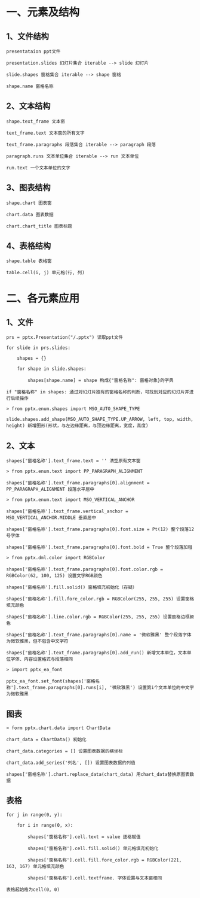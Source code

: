 # 一、元素及结构

## 1、文件结构

    presentataion ppt文件
    
    presentation.slides 幻灯片集合 iterable --> slide 幻灯片
    
    slide.shapes 窗格集合 iterable --> shape 窗格
    
    shape.name 窗格名称
    
## 2、文本结构
    
    shape.text_frame 文本窗
    
    text_frame.text 文本窗的所有文字
    
    text_frame.paragraphs 段落集合 iterable --> paragraph 段落
    
    paragraph.runs 文本单位集合 iterable --> run 文本单位
    
    run.text 一个文本单位的文字
    
## 3、图表结构
    
    shape.chart 图表窗
    
    chart.data 图表数据
    
    chart.chart_title 图表标题
    
## 4、表格结构

    shape.table 表格窗
    
    table.cell(i, j) 单元格(行, 列)
    
# 二、各元素应用

## 1、文件

    prs = pptx.Presentation("/.pptx") 读取ppt文件
    
    for slide in prs.slides:
    
        shapes = {}
        
        for shape in slide.shapes:
        
            shapes[shape.name] = shape 构成{"窗格名称": 窗格对象}的字典
            
    if "窗格名称" in shapes: 通过对幻灯片独有的窗格名称的判断，可找到对应的幻灯片并进行后续操作
    
    > from pptx.enum.shapes import MSO_AUTO_SHAPE_TYPE
    
    slide.shapes.add_shape(MSO_AUTO_SHAPE_TYPE.UP_ARROW, left, top, width, height) 新增图形(形状，与左边缘距离，与顶边缘距离，宽度，高度)
     
## 2、文本

    shapes['窗格名称'].text_frame.text = '' 清空原有文本窗
    
    > from pptx.enum.text import PP_PARAGRAPH_ALIGNMENT
    
    shapes['窗格名称'].text_frame.paragraphs[0].alignment = PP_PARAGRAPH_ALIGNMENT 段落水平居中
    
    > from pptx.enum.text import MSO_VERTICAL_ANCHOR
    
    shapes['窗格名称'].text_frame.vertical_anchor = MSO_VERTICAL_ANCHOR.MIDDLE 垂直居中
    
    shapes['窗格名称'].text_frame.paragraphs[0].font.size = Pt(12) 整个段落12号字体
    
    shapes['窗格名称'].text_frame.paragraphs[0].font.bold = True 整个段落加粗
    
    > from pptx.dml.color import RGBColor
    
    shapes['窗格名称'].text_frame.paragraphs[0].font.color.rgb = RGBColor(62, 100, 125) 设置文字RGB颜色
    
    shapes['窗格名称'].fill.solid() 窗格填充初始化（存疑）
    
    shapes['窗格名称'].fill.fore_color.rgb = RGBColor(255, 255, 255) 设置窗格填充颜色
    
    shapes['窗格名称'].line.color.rgb = RGBColor(255, 255, 255) 设置窗格边框颜色
    
    shapes['窗格名称'].text_frame.paragraphs[0].name = '微软雅黑' 整个段落字体为微软雅黑，但不包含中文字符
    
    shapes['窗格名称'].text_frame.paragraphs[0].add_run() 新增文本单位，文本单位字体、内容设置格式与段落相同
    
    > import pptx_ea_font
    
    pptx_ea_font.set_font(shapes['窗格名称'].text_frame.paragraphs[0].runs[i], '微软雅黑') 设置第i个文本单位的中文字为微软雅黑
    
## 图表

    > form pptx.chart.data import ChartData
    
    chart_data = ChartData() 初始化
    
    chart_data.categories = [] 设置图表数据的横坐标
    
    chart_data.add_series('列名', []) 设置图表数据的列值
    
    shapes['窗格名称'].chart.replace_data(chart_data) 用chart_data替换原图表数据
    
## 表格
    
    for j in range(0, y):
    
        for i in range(0, x):
        
            shapes['窗格名称'].cell.text = value 逐格赋值
            
            shapes['窗格名称'].cell.fill.solid() 单元格填充初始化
            
            shapes['窗格名称'].cell.fill.fore_color.rgb = RGBColor(221, 163, 167) 单元格填充颜色
            
            shapes['窗格名称'].cell.textframe. 字体设置与文本窗相同
             
    表格起始格为cell(0, 0)
